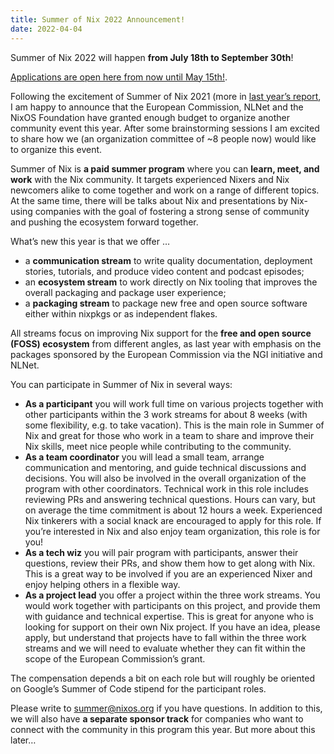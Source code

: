 ```yaml
---
title: Summer of Nix 2022 Announcement!
date: 2022-04-04
---
```


Summer of Nix 2022 will happen **from July 18th to September 30th**!

[Applications are open here from now until May 15th!](https://cryptpad.fr/form/#/2/form/view/HyAQLTXDtHy0JNGvRIwWXa6Swmxb31LuWsOoPRcmD-8/).

Following the excitement of Summer of Nix 2021 (more in [last year’s
report](https://ngi-nix.github.io/summer-of-nix/SoN-2021-report.pdf), I am happy to
announce that the European Commission, NLNet and the NixOS Foundation have
granted enough budget to organize another community event this year. After some
brainstorming sessions I am excited to share how we (an organization committee
of ~8 people now) would like to organize this event.

Summer of Nix is **a paid summer program** where you can **learn, meet, and
work** with the Nix community. It targets experienced Nixers and Nix newcomers
alike to come together and work on a range of different topics. At the same
time, there will be talks about Nix and presentations by Nix-using companies
with the goal of fostering a strong sense of community and pushing the
ecosystem forward together.

What’s new this year is that we offer …

- a **communication stream** to write quality documentation, deployment
  stories, tutorials, and produce video content and podcast episodes;
- an **ecosystem stream** to work directly on Nix tooling that improves the
  overall packaging and package user experience;
- a **packaging stream** to package new free and open source software either
  within nixpkgs or as independent flakes.

All streams focus on improving Nix support for the **free and open source
(FOSS) ecosystem** from different angles, as last year with emphasis on the
packages sponsored by the European Commission via the NGI initiative and
NLNet.

You can participate in Summer of Nix in several ways:

- **As a participant** you will work full time on various projects together
  with other participants within the 3 work streams for about 8 weeks (with
  some flexibility, e.g. to take vacation). This is the main role in Summer of
  Nix and great for those who work in a team to share and improve their Nix
  skills, meet nice people while contributing to the community.
- **As a team coordinator** you will lead a small team, arrange communication
  and mentoring, and guide technical discussions and decisions. You will also
  be involved in the overall organization of the program with other
  coordinators. Technical work in this role includes reviewing PRs and
  answering technical questions. Hours can vary, but on average the time
  commitment is about 12 hours a week. Experienced Nix tinkerers with a social
  knack are encouraged to apply for this role. If you’re interested in Nix and
  also enjoy team organization, this role is for you!
- **As a tech wiz** you will pair program with participants, answer their
  questions, review their PRs, and show them how to get along with Nix. This
  is a great way to be involved if you are an experienced Nixer and enjoy
  helping others in a flexible way.
- **As a project lead** you offer a project within the three work streams. You
  would work together with participants on this project, and provide them with
  guidance and technical expertise. This is great for anyone who is looking
  for support on their own Nix project. If you have an idea, please apply, but
  understand that projects have to fall within the three work streams and we
  will need to evaluate whether they can fit within the scope of the European
  Commission’s grant.

The compensation depends a bit on each role but will roughly be oriented on
Google’s Summer of Code stipend for the participant roles.

Please write to summer@nixos.org if you have questions. In addition to this, we
will also have **a separate sponsor track** for companies who want to connect
with the community in this program this year. But more about this later…
